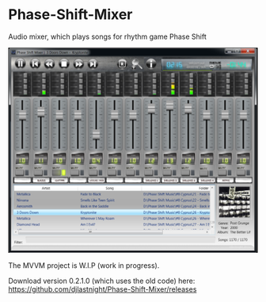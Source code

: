 # Phase-Shift-Mixer
Audio mixer, which plays songs for rhythm game Phase Shift

![screenshot](https://raw.githubusercontent.com/djlastnight/Phase-Shift-Mixer/master/psmixer.png)

The MVVM project is W.I.P (work in progress).

Download version 0.2.1.0 (which uses the old code) here:
https://github.com/djlastnight/Phase-Shift-Mixer/releases
